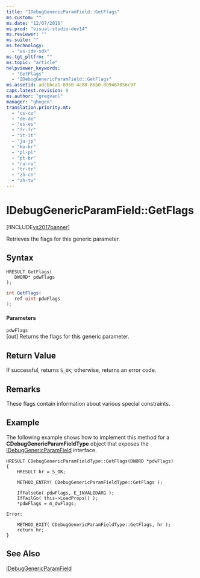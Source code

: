 ```yaml
---
title: "IDebugGenericParamField::GetFlags"
ms.custom: ""
ms.date: "12/07/2016"
ms.prod: "visual-studio-dev14"
ms.reviewer: ""
ms.suite: ""
ms.technology: 
  - "vs-ide-sdk"
ms.tgt_pltfrm: ""
ms.topic: "article"
helpviewer_keywords: 
  - "GetFlags"
  - "IDebugGenericParamField::GetFlags"
ms.assetid: adcbbca1-8960-4c88-86b0-8b9467056c97
caps.latest.revision: 9
ms.author: "gregvanl"
manager: "ghogen"
translation.priority.mt: 
  - "cs-cz"
  - "de-de"
  - "es-es"
  - "fr-fr"
  - "it-it"
  - "ja-jp"
  - "ko-kr"
  - "pl-pl"
  - "pt-br"
  - "ru-ru"
  - "tr-tr"
  - "zh-cn"
  - "zh-tw"
---
```

# IDebugGenericParamField::GetFlags
[!INCLUDE[vs2017banner](../../../code-quality/includes/vs2017banner.md)]

Retrieves the flags for this generic parameter.  
  
## Syntax  
  
```cpp#  
HRESULT GetFlags(  
   DWORD* pdwFlags  
);  
```  
  
```c#  
int GetFlags(  
   ref uint pdwFlags  
);  
```  
  
#### Parameters  
 `pdwFlags`  
 [out] Returns the flags for this generic parameter.  
  
## Return Value  
 If successful, returns `S_OK`; otherwise, returns an error code.  
  
## Remarks  
 These flags contain information about various special constraints.  
  
## Example  
 The following example shows how to implement this method for a **CDebugGenericParamFieldType** object that exposes the [IDebugGenericParamField](../../../extensibility/debugger/reference/idebuggenericparamfield.md) interface.  
  
```cpp#  
HRESULT CDebugGenericParamFieldType::GetFlags(DWORD *pdwFlags)  
{  
    HRESULT hr = S_OK;  
  
    METHOD_ENTRY( CDebugGenericParamFieldType::GetFlags );  
  
    IfFalseGo( pdwFlags, E_INVALIDARG );  
    IfFailGo( this->LoadProps() );  
    *pdwFlags = m_dwFlags;  
  
Error:  
  
    METHOD_EXIT( CDebugGenericParamFieldType::GetFlags, hr );  
    return hr;  
}  
```  
  
## See Also  
 [IDebugGenericParamField](../../../extensibility/debugger/reference/idebuggenericparamfield.md)